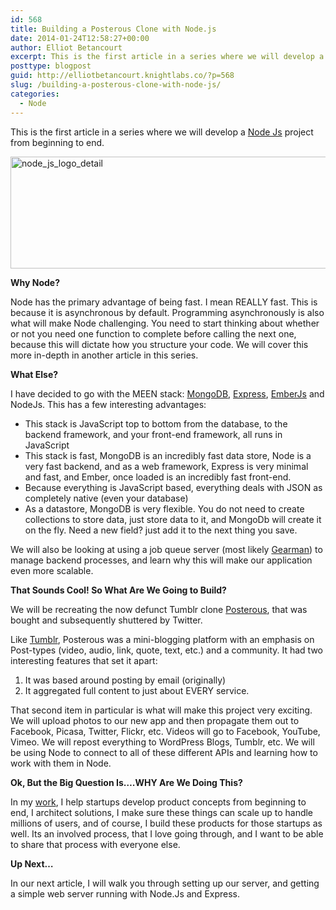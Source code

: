```yaml
---
id: 568
title: Building a Posterous Clone with Node.js
date: 2014-01-24T12:58:27+00:00
author: Elliot Betancourt
excerpt: This is the first article in a series where we will develop a Node JS project from beginning to end. A quick introduction to what we are going to do, and everything that we are going to touch on in this project. Learning how to build a real product using Node.js, MongoDB, Express, Ember.js, and Gearman.
posttype: blogpost
guid: http://elliotbetancourt.knightlabs.co/?p=568
slug: /building-a-posterous-clone-with-node-js/
categories:
  - Node
---
```

This is the first article in a series where we will develop a <a title="Nodejs.org" href="http://nodejs.org" target="_blank">Node Js</a> project from beginning to end.

[<img class="alignnone size-full wp-image-569" alt="node_js_logo_detail" src="https://i1.wp.com/elliotbetancourt.knightlabs.co/wp-content/uploads/2014/01/node_js_logo_detail.png?resize=525%2C179" width="525" height="179" srcset="https://i2.wp.com/elliotbetancourt.com/wp-content/uploads/2014/01/node_js_logo_detail.png?w=574 574w, https://i2.wp.com/elliotbetancourt.com/wp-content/uploads/2014/01/node_js_logo_detail.png?resize=300%2C102 300w" sizes="(max-width: 525px) 100vw, 525px" data-recalc-dims="1" />](https://i1.wp.com/elliotbetancourt.knightlabs.co/wp-content/uploads/2014/01/node_js_logo_detail.png)

**Why Node?**

Node has the primary advantage of being fast. I mean REALLY fast. This is because it is asynchronous by default. Programming asynchronously is also what will make Node challenging. You need to start thinking about whether or not you need one function to complete before calling the next one, because this will dictate how you structure your code. We will cover this more in-depth in another article in this series.

**What Else?**

I have decided to go with the MEEN stack: <a href="http://www.mongodb.org" target="_blank">MongoDB</a>, <a href="http://expressjs.com" target="_blank">Express</a>, <a href="http://emberjs.com" target="_blank">EmberJs</a> and NodeJs. This has a few interesting advantages:

  * This stack is JavaScript top to bottom from the database, to the backend framework, and your front-end framework, all runs in JavaScript
  * This stack is fast, MongoDB is an incredibly fast data store, Node is a very fast backend, and as a web framework, Express is very minimal and fast, and Ember, once loaded is an incredibly fast front-end.
  * Because everything is JavaScript based, everything deals with JSON as completely native (even your database)
  * As a datastore, MongoDB is very flexible. You do not need to create collections to store data, just store data to it, and MongoDb will create it on the fly. Need a new field? just add it to the next thing you save.

We will also be looking at using a job queue server (most likely <a href="http://gearman.org" target="_blank">Gearman</a>) to manage backend processes, and learn why this will make our application even more scalable.

**That Sounds Cool! So What Are We Going to Build?**

We will be recreating the now defunct Tumblr clone <a title="About Posterous" href="http://en.wikipedia.org/wiki/Posterous" target="_blank">Posterous</a>, that was bought and subsequently shuttered by Twitter.

Like <a href="http://tumblr.com" target="_blank">Tumblr</a>, Posterous was a mini-blogging platform with an emphasis on Post-types (video, audio, link, quote, text, etc.) and a community. It had two interesting features that set it apart:

  1. It was based around posting by email (originally)
  2. It aggregated full content to just about EVERY service.

That second item in particular is what will make this project very exciting. We will upload photos to our new app and then propagate them out to Facebook, Picasa, Twitter, Flickr, etc. Videos will go to Facebook, YouTube, Vimeo. We will repost everything to WordPress Blogs, Tumblr, etc. We will be using Node to connect to all of these different APIs and learning how to work with them in Node.

**Ok, But the Big Question Is&#8230;.WHY Are We Doing This?**

In my <a href="http://www.hipdotmedia.com" target="_blank">work</a>, I help startups develop product concepts from beginning to end, I architect solutions, I make sure these things can scale up to handle millions of users, and of course, I build these products for those startups as well. Its an involved process, that I love going through, and I want to be able to share that process with everyone else.

**Up Next&#8230;**

In our next article, I will walk you through setting up our server, and getting a simple web server running with Node.Js and Express.